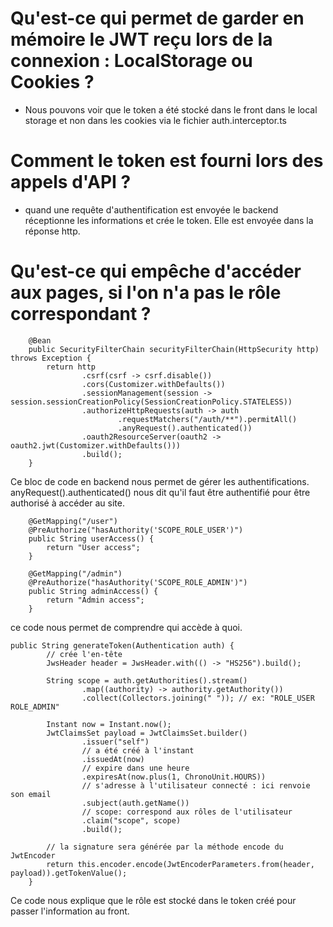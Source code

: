 # Qu'est-ce qui permet de garder en mémoire le JWT reçu lors de la connexion : LocalStorage ou Cookies ?

- Nous pouvons voir que le token a été stocké dans le front dans le local storage et non dans les cookies via le fichier auth.interceptor.ts

# Comment le token est fourni lors des appels d'API ?

- quand une requête d'authentification est envoyée le backend réceptionne les informations et crée le token. Elle est envoyée dans la réponse http.

# Qu'est-ce qui empêche d'accéder aux pages, si l'on n'a pas le rôle correspondant ?

```
    @Bean
    public SecurityFilterChain securityFilterChain(HttpSecurity http) throws Exception {
        return http
                .csrf(csrf -> csrf.disable())
                .cors(Customizer.withDefaults())
                .sessionManagement(session -> session.sessionCreationPolicy(SessionCreationPolicy.STATELESS))
                .authorizeHttpRequests(auth -> auth
                        .requestMatchers("/auth/**").permitAll()
                        .anyRequest().authenticated())
                .oauth2ResourceServer(oauth2 -> oauth2.jwt(Customizer.withDefaults()))
                .build();
    }
```

Ce bloc de code en backend nous permet de gérer les authentifications. anyRequest().authenticated() nous dit qu'il faut être authentifié pour être authorisé à accéder au site.

``````
    @GetMapping("/user")
    @PreAuthorize("hasAuthority('SCOPE_ROLE_USER')")
    public String userAccess() {
        return "User access";
    }

    @GetMapping("/admin")
    @PreAuthorize("hasAuthority('SCOPE_ROLE_ADMIN')")
    public String adminAccess() {
        return "Admin access";
    }
``````

ce code nous permet de comprendre qui accède à quoi.


```
public String generateToken(Authentication auth) {
        // crée l'en-tête
        JwsHeader header = JwsHeader.with(() -> "HS256").build();

        String scope = auth.getAuthorities().stream()
                .map((authority) -> authority.getAuthority())
                .collect(Collectors.joining(" ")); // ex: "ROLE_USER ROLE_ADMIN"

        Instant now = Instant.now();
        JwtClaimsSet payload = JwtClaimsSet.builder()
                .issuer("self")
                // a été créé à l'instant
                .issuedAt(now)
                // expire dans une heure
                .expiresAt(now.plus(1, ChronoUnit.HOURS))
                // s'adresse à l'utilisateur connecté : ici renvoie son email
                .subject(auth.getName())
                // scope: correspond aux rôles de l'utilisateur
                .claim("scope", scope)
                .build();

        // la signature sera générée par la méthode encode du JwtEncoder
        return this.encoder.encode(JwtEncoderParameters.from(header, payload)).getTokenValue();
    }
```

Ce code nous explique que le rôle est stocké dans le token créé pour passer l'information au front.